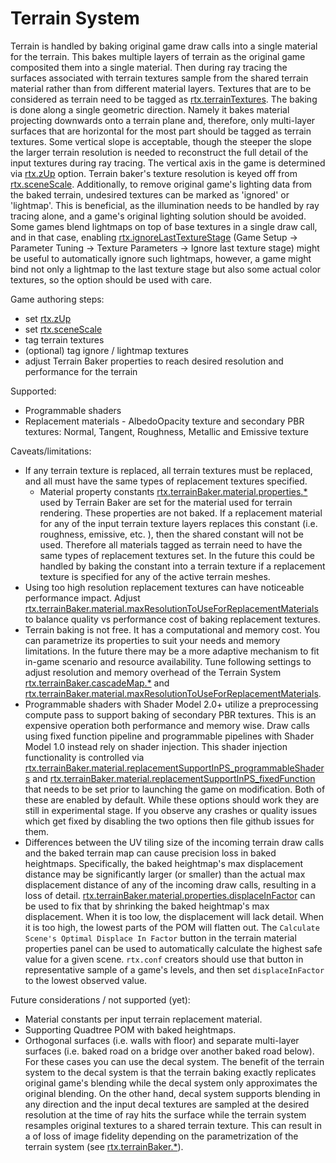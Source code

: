 # Terrain System

Terrain is handled by baking original game draw calls into a single material for the terrain. This bakes multiple layers of terrain as the original game composited them into a single material. Then during ray tracing the surfaces associated with terrain textures sample from the shared terrain material rather than from different material layers. Textures that are to be considered as terrain need to be tagged as [rtx.terrainTextures](../RtxOptions.md). The baking is done along a single geometric direction. Namely it bakes material projecting downwards onto a terrain plane and, therefore, only multi-layer surfaces that are horizontal for the most part should be tagged as terrain textures. Some vertical slope is acceptable, though the steeper the slope the larger terrain resolution is needed to reconstruct the full detail of the input textures during ray tracing. The vertical axis in the game is determined via [rtx.zUp](../RtxOptions.md) option. Terrain baker's texture resolution is keyed off from [rtx.sceneScale](../RtxOptions.md). Additionally, to remove original game's lighting data from the baked terrain, undesired textures can be marked as 'ignored' or 'lightmap'. This is beneficial, as the illumination needs to be handled by ray tracing alone, and a game's original lighting solution should be avoided.
Some games blend lightmaps on top of base textures in a single draw call, and in that case, enabling [rtx.ignoreLastTextureStage](../RtxOptions.md) (Game Setup -> Parameter Tuning -> Texture Parameters -> Ignore last texture stage) might be useful to automatically ignore such lightmaps, however, a game might bind not only a lightmap to the last texture stage but also some actual color textures, so the option should be used with care.

Game authoring steps:
- set [rtx.zUp](../RtxOptions.md)
- set [rtx.sceneScale](../RtxOptions.md)
- tag terrain textures
- (optional) tag ignore / lightmap textures
- adjust Terrain Baker properties to reach desired resolution and performance for the terrain

Supported:
- Programmable shaders
- Replacement materials - AlbedoOpacity texture and secondary PBR textures: Normal, Tangent, Roughness, Metallic and Emissive texture

Caveats/limitations:
- If any terrain texture is replaced, all terrain textures must be replaced, and all must have the same types of replacement textures specified.
  - Material property constants [rtx.terrainBaker.material.properties.*](../RtxOptions.md) used by Terrain Baker are set for the material used for terrain rendering. These properties are not baked. If a replacement material for any of the input terrain texture layers replaces this constant (i.e. roughness, emissive, etc. ), then the shared constant will not be used. Therefore all materials tagged as terrain need to have the same types of replacement textures set. In the future this could be handled by baking the constant into a terrain texture if a replacement texture is specified for any of the active terrain meshes.
- Using too high resolution replacement textures can have noticeable performance impact. Adjust [rtx.terrainBaker.material.maxResolutionToUseForReplacementMaterials](../RtxOptions.md) to balance quality vs performance cost of baking replacement textures.
- Terrain baking is not free. It has a computational and memory cost. You can parametrize its properties to suit your needs and memory limitations. In the future there may be a more adaptive mechanism to fit in-game scenario and resource availability. Tune following settings to adjust resolution and memory overhead of the Terrain System [rtx.terrainBaker.cascadeMap.*](../RtxOptions.md) and [rtx.terrainBaker.material.maxResolutionToUseForReplacementMaterials](../RtxOptions.md).
- Programmable shaders with Shader Model 2.0+ utilize a preprocessing compute pass to support baking of secondary PBR textures. This is an expensive operation both performance and memory wise. Draw calls using fixed function pipeline and programmable pipelines with Shader Model 1.0 instead rely on shader injection. This shader injection functionality is controlled via [rtx.terrainBaker.material.replacementSupportInPS_programmableShaders](../RtxOptions.md) and [rtx.terrainBaker.material.replacementSupportInPS_fixedFunction](../RtxOptions.md) that needs to be set prior to launching the game on modification. Both of these are enabled by default. While these options should work they are still in experimental stage. If you observe any crashes or quality issues which get fixed by disabling the two options then file github issues for them.
- Differences between the UV tiling size of the incoming terrain draw calls and the baked terrain map can cause precision loss in baked heightmaps.  Specifically, the baked heightmap's max displacement distance may be significantly larger (or smaller) than the actual max displacement distance of any of the incoming draw calls, resulting in a loss of detail.  [rtx.terrainBaker.material.properties.displaceInFactor](../RtxOptions.md) can be used to fix that by shrinking the baked heightmap's max displacement.  When it is too low, the displacement will lack detail.  When it is too high, the lowest parts of the POM will flatten out. The `Calculate Scene's Optimal Displace In Factor` button in the terrain material properties panel can be used to automatically calculate the highest safe value for a given scene.  `rtx.conf` creators should use that button in representative sample of a game's levels, and then set `displaceInFactor` to the lowest observed value.

Future considerations / not supported (yet):
- Material constants per input terrain replacement material.
- Supporting Quadtree POM with baked heightmaps.
- Orthogonal surfaces (i.e. walls with floor) and separate multi-layer surfaces (i.e. baked road on a bridge over another baked road below). For these cases you can use the decal system. The benefit of the terrain system to the decal system is that the terrain baking exactly replicates original game's blending while the decal system only approximates the original blending. On the other hand, decal system supports blending in any direction and the input decal textures are sampled at the desired resolution at the time of ray hits the surface while the terrain system resamples original textures to a shared terrain texture. This can result in a of loss of image fidelity depending on the parametrization of the terrain system (see [rtx.terrainBaker.*](../RtxOptions.md)).
